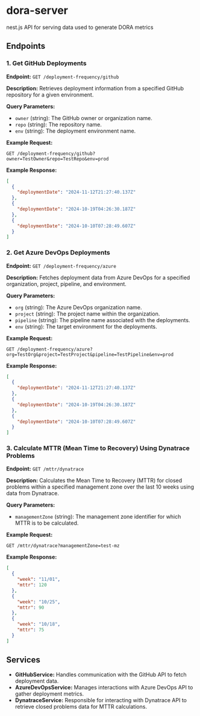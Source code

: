 # dora-server

nest.js API for serving data used to generate DORA metrics

## Endpoints

### 1. Get GitHub Deployments

**Endpoint:** `GET /deployment-frequency/github`

**Description:** Retrieves deployment information from a specified GitHub repository for a given environment.

**Query Parameters:**

- `owner` (string): The GitHub owner or organization name.
- `repo` (string): The repository name.
- `env` (string): The deployment environment name.

**Example Request:**

```http
GET /deployment-frequency/github?owner=TestOwner&repo=TestRepo&env=prod
```

**Example Response:**

```json
[
  {
    "deploymentDate": "2024-11-12T21:27:40.137Z"
  },
  {
    "deploymentDate": "2024-10-19T04:26:30.187Z"
  },
  {
    "deploymentDate": "2024-10-10T07:28:49.607Z"
  }
]
```

### 2. Get Azure DevOps Deployments

**Endpoint:** `GET /deployment-frequency/azure`

**Description:** Fetches deployment data from Azure DevOps for a specified organization, project, pipeline, and environment.

**Query Parameters:**

- `org` (string): The Azure DevOps organization name.
- `project` (string): The project name within the organization.
- `pipeline` (string): The pipeline name associated with the deployments.
- `env` (string): The target environment for the deployments.

**Example Request:**

```http
GET /deployment-frequency/azure?org=TestOrg&project=TestProject&pipeline=TestPipeline&env=prod
```

**Example Response:**

```json
[
  {
    "deploymentDate": "2024-11-12T21:27:40.137Z"
  },
  {
    "deploymentDate": "2024-10-19T04:26:30.187Z"
  },
  {
    "deploymentDate": "2024-10-10T07:28:49.607Z"
  }
]
```

### 3. Calculate MTTR (Mean Time to Recovery) Using Dynatrace Problems

**Endpoint:** `GET /mttr/dynatrace`

**Description:** Calculates the Mean Time to Recovery (MTTR) for closed problems within a specified management zone over the last 10 weeks using data from Dynatrace.

**Query Parameters:**

- `managementZone` (string): The management zone identifier for which MTTR is to be calculated.

**Example Request:**

```http
GET /mttr/dynatrace?managementZone=test-mz
```

**Example Response:**

```json
[
  {
    "week": "11/01",
    "mttr": 120
  },
  {
    "week": "10/25",
    "mttr": 90
  },
  {
    "week": "10/18",
    "mttr": 75
  }
]
```

## Services

- **GitHubService:** Handles communication with the GitHub API to fetch deployment data.
- **AzureDevOpsService:** Manages interactions with Azure DevOps API to gather deployment metrics.
- **DynatraceService:** Responsible for interacting with Dynatrace API to retrieve closed problems data for MTTR calculations.
